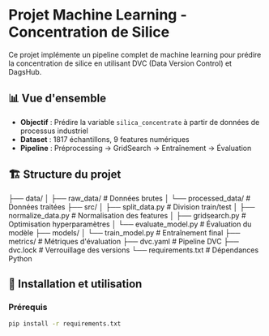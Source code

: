 # Projet Machine Learning - Concentration de Silice

Ce projet implémente un pipeline complet de machine learning pour prédire la concentration de silice en utilisant DVC (Data Version Control) et DagsHub.

## 📊 Vue d'ensemble

- **Objectif** : Prédire la variable `silica_concentrate` à partir de données de processus industriel
- **Dataset** : 1817 échantillons, 9 features numériques
- **Pipeline** : Préprocessing → GridSearch → Entraînement → Évaluation

## 🏗️ Structure du projet

├── data/
│ ├── raw_data/ # Données brutes
│ └── processed_data/ # Données traitées
├── src/
│ ├── split_data.py # Division train/test
│ ├── normalize_data.py # Normalisation des features
│ ├── gridsearch.py # Optimisation hyperparamètres
│ └── evaluate_model.py # Évaluation du modèle
├── models/
│ └── train_model.py # Entraînement final
├── metrics/ # Métriques d'évaluation
├── dvc.yaml # Pipeline DVC
├── dvc.lock # Verrouillage des versions
└── requirements.txt # Dépendances Python

## 🚀 Installation et utilisation

### Prérequis
```bash
pip install -r requirements.txt
